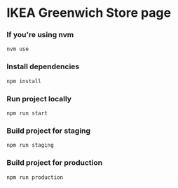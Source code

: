 # IKEA Greenwich Store page

### If you're using nvm

`nvm use`

### Install dependencies

`npm install`

### Run project locally

`npm run start`

### Build project for staging

`npm run staging`

### Build project for production

`npm run production`
